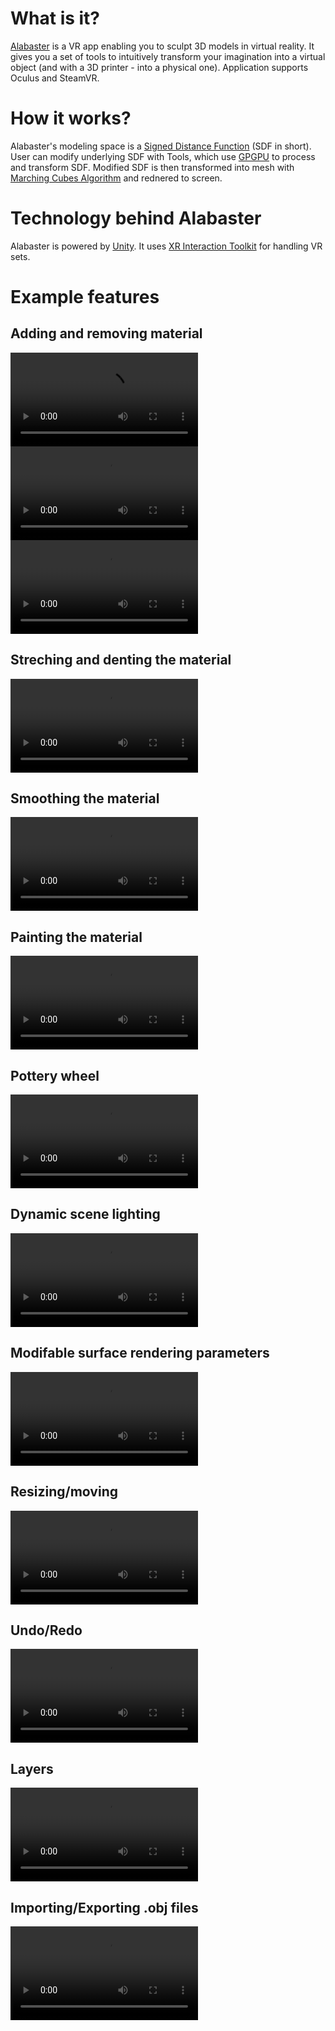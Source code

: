 # What is it?
[Alabaster](https://en.wikipedia.org/wiki/Alabaster) is a VR app enabling you to sculpt 3D models in virtual reality. It gives you a set of tools to intuitively transform your imagination into a virtual object (and with a 3D printer - into a physical one). Application supports Oculus and SteamVR.
# How it works?
Alabaster's modeling space is a [Signed Distance Function](https://en.wikipedia.org/wiki/Signed_distance_function) (SDF in short). User can modify underlying SDF with Tools, which use [GPGPU](https://en.wikipedia.org/wiki/General-purpose_computing_on_graphics_processing_units) to process and transform SDF. Modified SDF is then transformed into mesh with [Marching Cubes Algorithm](https://en.wikipedia.org/wiki/Marching_cubes) and rednered to screen.

# Technology behind Alabaster
Alabaster is powered by [Unity](https://unity.com/). It uses [XR Interaction Toolkit](https://docs.unity3d.com/Packages/com.unity.xr.interaction.toolkit@0.9/manual/index.html) for handling VR sets.
# Example features

## Adding and removing material
![](Videos/material-tool-add.mp4)
![](Videos/material-tool-remove.mp4)
![](Videos/material-tool-color.mp4)

## Streching and denting the material
![](Videos/move-tool.mp4)

## Smoothing the material
![](Videos/smooth-tool.mp4)

## Painting the material
![](Videos/paint-tool.mp4)

## Pottery wheel
![](Videos/pottery-wheel.mp4)

## Dynamic scene lighting
![](Videos/scene-light.mp4)

## Modifable surface rendering parameters
![](Videos/render-types.mp4)

## Resizing/moving
![](Videos/resizing-moving.mp4)

## Undo/Redo
![](Videos/undo-redo.mp4)

## Layers
![](Videos/layers.mp4)

## Importing/Exporting .obj files
![](Videos/import.mp4)
